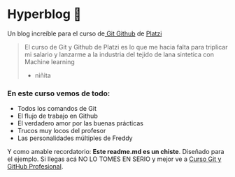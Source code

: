 # Hyperblog 👻
Un blog increíble para el curso de[ Git Github](https://platzi.com/cursos/git-github/ " Git Github") de [Platzi](https://platzi.com/home "Platzi")
> El curso de Git y Github de Platzi es lo que me hacia falta para triplicar mi salario y
lanzarme a la industria del tejido de lana sintetica con Machine learning
> - niñita

### En este curso vemos de todo:
* Todos los comandos de Git
* El flujo de trabajo  en Github
* El verdadero amor por las buenas prácticas
* Trucos muy locos del profesor
* Las personalidades múltiples de Freddy

Y como amable recordatorio: **Este readme.md es un chiste**. Diseñado para el
ejemplo. Si llegas acá NO LO TOMES EN SERIO  y mejor ve a [Curso Git y GitHub Profesional](https://platzi.com/cursos/git-github/ "Curso Git y GitHub Profesional").
